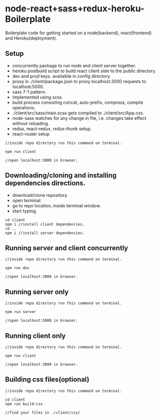 # node-react+sass+redux-heroku-Boilerplate

Boilerplate code for getting started on a node(backend), react(frontend) and Heroku(deployment).

## Setup

* concurrently package to run node and client server together.
* heroku postbuild script to build react client side to the public directory.
* dev and prod keys. availaible in config directory.
* proxy in ./client/package.json to proxy localhost:3000 requests to localhost:5000.
* sass 7-1 pattern.
* implemented using scss.
* build process consisting concat, auto-prefix, compress, compile operations.
* ./client/src/sass/main.scss gets compiled to ./client/src/App.css.
* node-sass watches for any change in file, i.e. changes take effect without reloading.
* redux, react-redux, redux-thunk setup.
* react-router setup

```
//inside repo directory run this command on terminal.

npm run client

//open localhost:3000 in browser.
```

## Downloading/cloning and installing dependencies directions.

* download/clone repository.
* open terminal.
* go to repo location, inside terminal window.
* start typing.

```
cd client
npm i //install client dependencies.
cd ..
npm i //install server dependencies.
```

## Running server and client concurrently

```
//inside repo directory run this command on terminal.

npm run dev

//open localhost:3000 in browser.
```

## Running server only

```
//inside repo directory run this command on terminal.

npm run server

//open localhost:5000 in browser.
```

## Running client only

```
//inside repo directory run this command on terminal.

npm run client

//open localhost:3000 in browser.
```

## Building css files(optional)

```
//inside repo directory run this command on terminal.

cd client
npm run build:css

//find your files in ./client/css/
```
